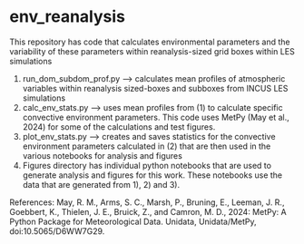 # env_reanalysis

This repository has code that calculates environmental parameters and the variability of these parameters within reanalysis-sized grid boxes within LES simulations

1) run_dom_subdom_prof.py --> calculates mean profiles of atmospheric variables within reanalysis sized-boxes and subboxes from INCUS LES simulations
2) calc_env_stats.py --> uses mean profiles from (1) to calculate specific convective environment parameters. This code uses MetPy (May et al., 2024) for some of the calculations and test figures.
3) plot_env_stats.py --> creates and saves statistics for the convective environment parameters calculated in (2) that are then used in the various notebooks for analysis and figures 
4) Figures directory has individual python notebooks that are used to generate analysis and figures for this work. These notebooks use the data that are generated from 1), 2) and 3).

References:
May, R. M., Arms, S. C., Marsh, P., Bruning, E., Leeman, J. R., Goebbert, K., Thielen, J. E.,
    Bruick, Z., and Camron, M. D., 2024: MetPy: A Python Package for Meteorological Data.
    Unidata, Unidata/MetPy, doi:10.5065/D6WW7G29.
